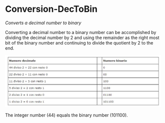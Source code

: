# Conversion-DecToBin  
*Converts a decimal number to binary* 

Converting a decimal number to a binary number can be accomplished by dividing the decimal number by 2 and 
using the remainder as the right most bit of the binary number and continuing to divide the quotient by 2 to the end.

![Image](https://github.com/DannyOnkies/Conversion-DecToBin/blob/main/table.JPG)

The integer number (44) equals the binary number (101100). 
